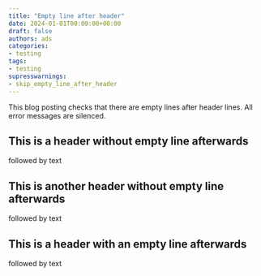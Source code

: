 ```yaml
---
title: "Empty line after header"
date: 2024-01-01T00:00:00+00:00
draft: false
authors: ads
categories:
- testing
tags:
- testing
supresswarnings:
- skip_empty_line_after_header
---
```


This blog posting checks that there are empty lines after header lines.
All error messages are silenced.

## This is a header without empty line afterwards
followed by text

## This is another header without empty line afterwards
followed by text

## This is a header with an empty line afterwards

followed by text
